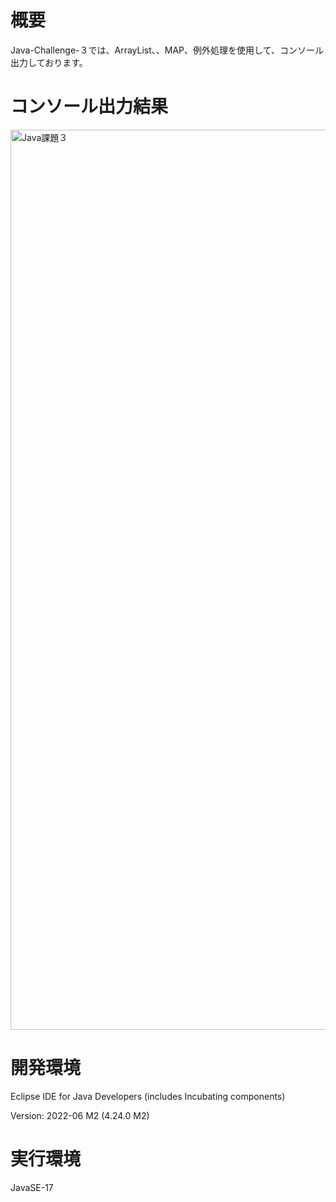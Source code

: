 
# 概要
Java-Challenge-３では、ArrayList、、MAP、例外処理を使用して、コンソール出力しております。

# コンソール出力結果
<img width="1440" alt="Java課題３" src="https://user-images.githubusercontent.com/90845405/181924915-1a656d99-e4a9-4405-99be-658bf2796176.png">

# 開発環境
Eclipse IDE for Java Developers (includes Incubating components)

Version: 2022-06 M2 (4.24.0 M2)

# 実行環境
JavaSE-17



